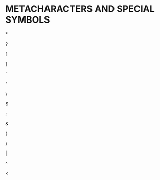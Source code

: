 
# METACHARACTERS AND SPECIAL SYMBOLS

  \* 
  
  ?

  [

  ]

  '

  "

  \

  $

  ;

  &

  (

  )

  |

  ^

  <

  >

